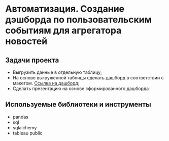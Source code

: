 # Автоматизация. Создание дэшборда по пользовательским событиям для агрегатора новостей

## Задачи проекта
* Выгрузить данные в отдельную таблицу;
* На основе выгруженной таблицы сделать дашборд в соответствии с макетом. [Cсылка на дашборд](https://public.tableau.com/views/_16696032525000/Dashboard1?:language=en-US&:display_count=n&:origin=viz_share_link);
* Сделать презентацию на основе сформированного дашборда

## Используемые библиотеки и инструменты
* pandas
* sql
* sqlalchemy
* tableau public
